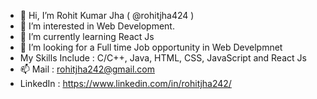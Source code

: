 - 👋 Hi, I’m Rohit Kumar Jha ( @rohitjha424 )
- 👀 I’m interested in Web Development.
- 🌱 I’m currently learning React Js
- 💞️ I’m looking for a Full time Job opportunity in Web Develpmnet
- My Skills Include : C/C++, Java, HTML, CSS, JavaScript and React Js
- 📫 Mail : rohitjha242@gmail.com
- LinkedIn : https://www.linkedin.com/in/rohitjha242/ 

<!---
rohitjha424/rohitjha424 is a ✨ special ✨ repository because its `README.md` (this file) appears on your GitHub profile.
You can click the Preview link to take a look at your changes.
--->
